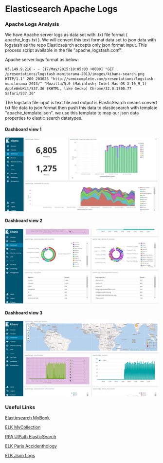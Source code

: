 # Elasticsearch Apache Logs

### Apache Logs Analysis

We have Apache server logs as data set with .txt file format ( apache_logs.txt ). We will convert this text format data set to json data with logstash as the repo Elasticsearch accepts only json format input. This process script available in the file "apache_logstash.conf". 

Apache server logs format as below:

```
83.149.9.216 - - [17/May/2015:10:05:03 +0000] "GET /presentations/logstash-monitorama-2013/images/kibana-search.png HTTP/1.1" 200 203023 "http://semicomplete.com/presentations/logstash-monitorama-2013/" "Mozilla/5.0 (Macintosh; Intel Mac OS X 10_9_1) AppleWebKit/537.36 (KHTML, like Gecko) Chrome/32.0.1700.77 Safari/537.36"
```

The logstash file input is text file and output is ElasticSearch means convert txt file data to json format then push this data to elasticsearch with  template "apache_template.json". we use this template to map our json data properties to elastic search datatypes.


#### Dashboard view 1
 ![dashboard_1](/dashboard_1.PNG)

 #### Dashboard view 2
 ![dashboard_2](/dashboard_2.PNG)

 #### Dashboard view 3
 ![dashboard_3](/dashboard_3.PNG)



### Useful Links

[Elasticsearch MyBook](https://github.com/nrkreddy94/elasticsearch-mybook)

[ELK MyCollection](https://github.com/nrkreddy94/elasticsearch-repo)

[RPA UIPath ElasticSearch](https://github.com/nrkreddy94/RPA_UIPath_ElasticSearch)

[ELK Paris Accidenthology](https://github.com/nrkreddy94/elasticsearch-paris-accidentholgy)

[ELK Json Logs](https://github.com/nrkreddy94/elasticsearch-logstash-jsonlog)